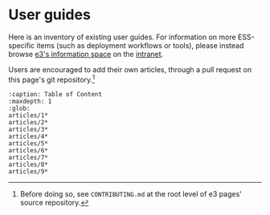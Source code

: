 # User guides

Here is an inventory of existing user guides. For information on more
ESS-specific items (such as deployment workflows or tools), please instead
browse [e3's information space](https://confluence.esss.lu.se/display/E3) on the
[intranet](https://confluence.esss.lu.se).

Users are encouraged to add their own articles, through a pull request on this
page's git repository.[^1]

 ```{toctree}
 :caption: Table of Content
 :maxdepth: 1
 :glob:
articles/1*
articles/2*
articles/3*
articles/4*
articles/5*
articles/6*
articles/7*
articles/8*
articles/9*
 ```

[^1]: Before doing so, see `CONTRIBUTING.md` at the root level of e3 pages'
  source repository.
